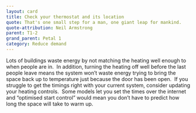 ```yaml
---
layout: card
title: Check your thermostat and its location
quote: That's one small step for a man, one giant leap for mankind.
quote-attribution: Neil Armstrong
parent: T1-2
grand_parent: Petal 1
category: Reduce demand
---
```


Lots of buildings waste energy by not matching the heating well enough to when people are in.  In addition, turning the heating off well before the last people leave means the system won’t waste energy trying to bring the space back up to temperature just because the door has been open.  If you struggle to get the timings right with your current system, consider updating your heating controls.  Some models let you set the times over the internet and “optimised start control” would mean you don’t have to predict how long the space will take to warm up.